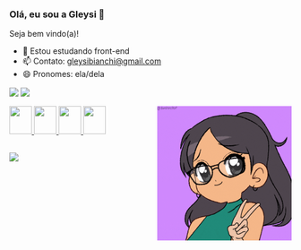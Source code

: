 ### Olá, eu sou a Gleysi 👋

Seja bem vindo(a)!

- 🌱 Estou estudando front-end
- 📫 Contato: gleysibianchi@gmail.com
- 😄 Pronomes: ela/dela

<div>
  <img height="160em"  align="center" src="https://github-readme-stats.vercel.app/api?username=gleysii&show_icons=true&theme=dracula&include_all_commits=true&count_private=true"/>
  <a href="https://github.com/gleysii">
  <img height="160em" align="center" src="https://github-readme-stats.vercel.app/api/top-langs/?username=gleysii&layout=compact&langs_count=7&theme=dracula"/>
</div>

<div style="display: inline_block"><br>
<img src="https://cdn.jsdelivr.net/gh/devicons/devicon/icons/html5/html5-original.svg" height="50" width="40"/>
<img src="https://cdn.jsdelivr.net/gh/devicons/devicon/icons/css3/css3-original.svg" height="50" width="40"/>
<img src="https://cdn.jsdelivr.net/gh/devicons/devicon/icons/javascript/javascript-original.svg" height="50" width="40" />
<img src="https://cdn.jsdelivr.net/gh/devicons/devicon/icons/sass/sass-original.svg" height="50" width="40" />   
<img align="right" alt="gleysi-pic" src="gif/gleysi-gif.gif?raw=true" height="240" width="240" style="border-radius=50%"/>
</div>

##

<div style="display: inline_block">
  <a href="https://www.linkedin.com/in/gleysi-da-silva-140812176/" target="_blank"><img src="https://img.shields.io/badge/-LinkedIn-%230077B5?style=for-the-badge&logo=linkedin&logoColor=white" target="_blank"></a> 
<div><br>

